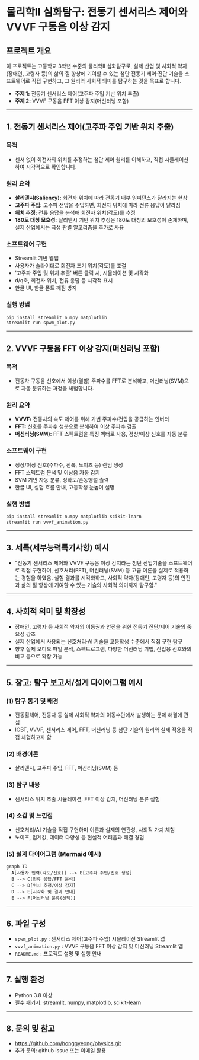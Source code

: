 # 물리학Ⅱ 심화탐구: 전동기 센서리스 제어와 VVVF 구동음 이상 감지

## 프로젝트 개요

이 프로젝트는 고등학교 3학년 수준의 물리학Ⅱ 심화탐구로, 실제 산업 및 사회적 약자(장애인, 고령자 등)의 삶의 질 향상에 기여할 수 있는 첨단 전동기 제어·진단 기술을 소프트웨어로 직접 구현하고, 그 원리와 사회적 의미를 탐구하는 것을 목표로 합니다.

- **주제 1:** 전동기 센서리스 제어(고주파 주입 기반 위치 추출)
- **주제 2:** VVVF 구동음 FFT 이상 감지(머신러닝 포함)

---

## 1. 전동기 센서리스 제어(고주파 주입 기반 위치 추출)

### 목적
- 센서 없이 회전자의 위치를 추정하는 첨단 제어 원리를 이해하고, 직접 시뮬레이션하여 시각적으로 확인합니다.

### 원리 요약
- **살리엔시(Saliency):** 회전자 위치에 따라 전동기 내부 임피던스가 달라지는 현상
- **고주파 주입:** 고주파 전압을 주입하면, 회전자 위치에 따라 전류 응답이 달라짐
- **위치 추정:** 전류 응답을 분석해 회전자 위치(각도)를 추정
- **180도 대칭 모호성:** 살리엔시 기반 위치 추정은 180도 대칭의 모호성이 존재하며, 실제 산업에서는 극성 판별 알고리즘을 추가로 사용

### 소프트웨어 구현
- Streamlit 기반 웹앱
- 사용자가 슬라이더로 회전자 초기 위치(각도)를 조절
- '고주파 주입 및 위치 추출' 버튼 클릭 시, 시뮬레이션 및 시각화
- d/q축, 회전자 위치, 전류 응답 등 시각적 표시
- 한글 UI, 한글 폰트 깨짐 방지

### 실행 방법
```bash
pip install streamlit numpy matplotlib
streamlit run spwm_plot.py
```

---

## 2. VVVF 구동음 FFT 이상 감지(머신러닝 포함)

### 목적
- 전동차 구동음 신호에서 이상(결함) 주파수를 FFT로 분석하고, 머신러닝(SVM)으로 자동 분류하는 과정을 체험합니다.

### 원리 요약
- **VVVF:** 전동차의 속도 제어를 위해 가변 주파수/전압을 공급하는 인버터
- **FFT:** 신호를 주파수 성분으로 분해하여 이상 주파수 검출
- **머신러닝(SVM):** FFT 스펙트럼을 특징 벡터로 사용, 정상/이상 신호를 자동 분류

### 소프트웨어 구현
- 정상/이상 신호(주파수, 진폭, 노이즈 등) 랜덤 생성
- FFT 스펙트럼 분석 및 이상음 자동 감지
- SVM 기반 자동 분류, 정확도/혼동행렬 출력
- 한글 UI, 실험 흐름 안내, 고등학생 눈높이 설명

### 실행 방법
```bash
pip install streamlit numpy matplotlib scikit-learn
streamlit run vvvf_animation.py
```

---

## 3. 세특(세부능력특기사항) 예시

- "전동기 센서리스 제어와 VVVF 구동음 이상 감지라는 첨단 산업기술을 소프트웨어로 직접 구현하며, 신호처리(FFT), 머신러닝(SVM) 등 고급 이론을 실제로 적용하는 경험을 하였음. 실험 결과를 시각화하고, 사회적 약자(장애인, 고령자 등)의 안전과 삶의 질 향상에 기여할 수 있는 기술의 사회적 의미까지 탐구함."

---

## 4. 사회적 의미 및 확장성

- 장애인, 고령자 등 사회적 약자의 이동권과 안전을 위한 전동기 진단/제어 기술의 중요성 강조
- 실제 산업에서 사용되는 신호처리·AI 기술을 고등학생 수준에서 직접 구현·탐구
- 향후 실제 오디오 파일 분석, 스펙트로그램, 다양한 머신러닝 기법, 산업용 신호와의 비교 등으로 확장 가능

---

## 5. 참고: 탐구 보고서/설계 다이어그램 예시

### (1) 탐구 동기 및 배경
- 전동휠체어, 전동차 등 실제 사회적 약자의 이동수단에서 발생하는 문제 해결에 관심
- IGBT, VVVF, 센서리스 제어, FFT, 머신러닝 등 첨단 기술의 원리와 실제 적용을 직접 체험하고자 함

### (2) 배경이론
- 살리엔시, 고주파 주입, FFT, 머신러닝(SVM) 등

### (3) 탐구 내용
- 센서리스 위치 추출 시뮬레이션, FFT 이상 감지, 머신러닝 분류 실험

### (4) 소감 및 느낀점
- 신호처리/AI 기술을 직접 구현하며 이론과 실제의 연관성, 사회적 가치 체험
- 노이즈, 임계값, 데이터 다양성 등 현실적 어려움과 해결 경험

### (5) 설계 다이어그램 (Mermaid 예시)
```mermaid
graph TD
  A[사용자 입력(각도/신호)] --> B[고주파 주입/신호 생성]
  B --> C[전류 응답/FFT 분석]
  C --> D[위치 추정/이상 감지]
  D --> E[시각화 및 결과 안내]
  E --> F[머신러닝 분류(선택)]
```

---

## 6. 파일 구성

- `spwm_plot.py` : 센서리스 제어(고주파 주입) 시뮬레이션 Streamlit 앱
- `vvvf_animation.py` : VVVF 구동음 FFT 이상 감지 및 머신러닝 Streamlit 앱
- `README.md` : 프로젝트 설명 및 실행 안내

---

## 7. 실행 환경
- Python 3.8 이상
- 필수 패키지: streamlit, numpy, matplotlib, scikit-learn

---

## 8. 문의 및 참고
- https://github.com/honggyeong/physics.git
- 추가 문의: github issue 또는 이메일 활용
